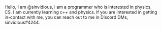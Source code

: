 

Hello, I am @sinvidious, I am a programmer who is interested in physics, CS.
I am currently learning c++ and physics.
If you are interested in getting in-contact with me, you can reach out to me in Discord DMs, sinvidious#4244.
